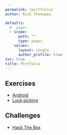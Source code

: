 ```yaml
---
permalink: /portfolio/
author: Rick Theeuwes

defaults:
  # _pages
  - scope:
      path: ""
      type: pages
    values:
      layout: single
      author_profile: true
toc: true
title: Portfolio
---
```



## Exercises

- [Android](android/)
- [Lock picking](lockpicking/)

## Challenges

- [Hack The Box](htb/)
